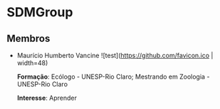 # SDMGroup

## Membros 

- Maurício Humberto Vancine ![test](https://github.com/favicon.ico | width=48)

  **Formação**: Ecólogo - UNESP-Rio Claro; Mestrando em Zoologia - UNESP-Rio Claro
  
  **Interesse**: Aprender
